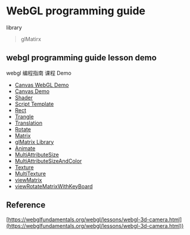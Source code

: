 # WebGL programming guide

library

> glMatirx

## webgl programming guide lesson demo

webgl 编程指南 课程 Demo

- [Canvas WebGL Demo](./01-Canvas-webgl/)
-  [Canvas Demo](./01.5-Canvas-demo/)
- [Shader](./02-Shader/)
- [Script Template](./03-script-template/)
- [Rect](./04-rect/)
- [Trangle](./05-trangle/)
- [Translation](./06-translation/)
- [Rotate](./07-rotate/)
- [Matrix](./08-matrix/)
- [glMatrix Library](./09-glMatrix-library/)
- [Animate](./10-animate/)
- [MultiAttributeSize](./11-multi-attribute-size/)
- [MultiAttributeSizeAndColor](./12-multi-attribute-size-and-color/)
- [Texture](./13-texture/) 
- [MultiTexture](./14-multi-texture/)
- [viewMatrix](./15-viewMatrix/)
- [viewRotateMatrixWithKeyBoard](./16-viewRotateMatrixWithKeyBoard)


## Reference

[https://webglfundamentals.org/webgl/lessons/webgl-3d-camera.html](https://webglfundamentals.org/webgl/lessons/webgl-3d-camera.html))
